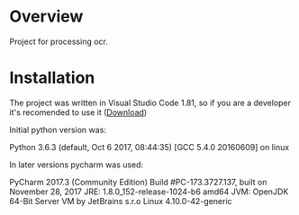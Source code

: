 

# Overview

Project for processing ocr. 


# Installation 


The project was written in Visual Studio Code 1.81, so if you are a developer it's recomended to use it
([Download](https://code.visualstudio.com/ "VSCode"))

Initial python version was:

Python 3.6.3 (default, Oct  6 2017, 08:44:35)
[GCC 5.4.0 20160609] on linux


In later versions pycharm was used:
 
PyCharm 2017.3 (Community Edition)
Build #PC-173.3727.137, built on November 28, 2017
JRE: 1.8.0_152-release-1024-b6 amd64
JVM: OpenJDK 64-Bit Server VM by JetBrains s.r.o
Linux 4.10.0-42-generic 